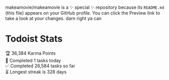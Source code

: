 makeamovie/makeamovie is a ✨ special ✨ repository because its `README.md` (this file) appears on your GitHub profile.
You can click the Preview link to take a look at your changes. darn right ya can

# Todoist Stats

<!-- TODO-IST:START -->
🏆  36,384 Karma Points           
🌸  Completed 1 tasks today           
✅  Completed 26,584 tasks so far           
⏳  Longest streak is 328 days
<!-- TODO-IST:END -->
